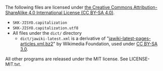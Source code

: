 The following files are licensed under [the Creative Commons Attribution-ShareAlike 4.0 International License (CC BY-SA 4.0)](https://creativecommons.org/licenses/by/4.0/).

* `SKK-JISYO.capitalization`
* `SKK-JISYO.capitalization.utf8`
* All files under the `dict/` directory
  * `dict/jawiki-latest.xml` is a derivative of
    "[jawiki-latest-pages-articles.xml.bz2](https://dumps.wikimedia.org/jawiki/latest/)" by Wikimedia Foundation,
    used under [CC BY-SA 3.0](https://creativecommons.org/licenses/by-sa/3.0/).

All other programs are released under the MIT license. See LICENSE-MIT.txt.
